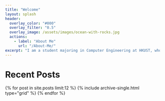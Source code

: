 ```yaml
---
title: "Welcome"
layout: splash
header:
  overlay_color: "#000"
  overlay_filter: "0.5"
  overlay_image: /assets/images/ocean-with-rocks.jpg
  actions:
    - label: "About Me"
      url: "/About-Me/"
excerpt: "I am a student majoring in Computer Engineering at HKUST, who is interested is in computer vision and robotics."
---
```

# Recent Posts
<div class="grid__wrapper">
  {% for post in site.posts limit:12 %}
    {% include archive-single.html type="grid" %}
  {% endfor %}
</div>